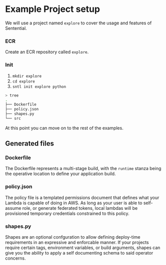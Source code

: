 # Example Project setup

We will use a project named `explore` to cover the usage and features of Sentential.

### ECR

Create an ECR repository called `explore`. 

### Init

1. `mkdir explore`
1. `cd explore`
1. `sntl init explore python`

```bash
> tree
.
├── Dockerfile
├── policy.json
├── shapes.py
└── src
```

At this point you can move on to the rest of the examples.

## Generated files

### Dockerfile

The Dockerfile represents a multi-stage build, with the `runtime` stanza being the operative location to define your application build.

### policy.json

The policy file is a templated permissions document that defines what your Lambda is capable of doing in AWS. As long as your user is able to self-assume role, or generate federated tokens, local lambdas will be provisioned temporary credentials constrained to this policy.

### shapes.py

Shapes are an optional confguration to allow defining deploy-time requirements in an expressive and enforcable manner. If your projects require certain tags, environment variables, or build arguments, shapes can give you the ability to apply a self documenting schema to said operator concerns.
